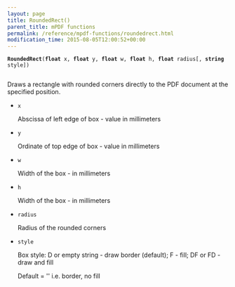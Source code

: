 ```yaml
---
layout: page
title: RoundedRect()
parent_title: mPDF functions
permalink: /reference/mpdf-functions/roundedrect.html
modification_time: 2015-08-05T12:00:52+00:00
---
```


<p><code><b>RoundedRect</b>(<b>float</b> x, <b>float</b> y, <b>float</b> w, <b>float</b> h, <b>float</b> radius[, <b>string</b> style])

</code> Draws a rectangle with rounded corners directly to the PDF document at the specified position.</p>
<ul>
<li><code>x</code>

Abscissa of left edge of box - value in millimeters</li>
<li><code>y</code>

Ordinate of top edge of box - value in millimeters</li>
<li><code>w</code>

Width of the box - in millimeters</li>
<li><code>h</code>

Width of the box - in millimeters</li>
<li><code>radius</code>

Radius of the rounded corners</li>
<li><code>style</code>

Box style: D or empty string - draw border (default); F - fill; DF or FD - draw and fill

Default = '' i.e. border, no fill</li>
</ul>
